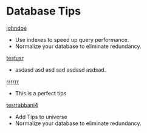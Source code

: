 # Database Tips

[johndoe](https://github.com/johndoe)

- Use indexes to speed up query performance.
- Normalize your database to eliminate redundancy.

[testusr](https://github.com/johndoe)

- asdasd asd asd sad asdasd asdsad.

[rrrrrr](https:/asasdasdsadsad)

- This is a perfect tips

[testrabbani4](https:/asdasdasda/asdasdasd)

- Add Tips to universe
- Normalize your database to eliminate redundancy.
